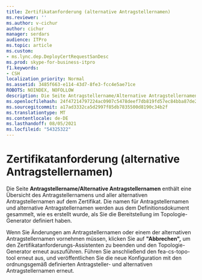 ```yaml
---
title: Zertifikatanforderung (alternative Antragstellernamen)
ms.reviewer: ''
ms.author: v-cichur
author: cichur
manager: serdars
audience: ITPro
ms.topic: article
ms.custom:
- ms.lync.dep.DeployCertRequestSanDesc
ms.prod: skype-for-business-itpro
f1.keywords:
- CSH
localization_priority: Normal
ms.assetid: 3485f663-e114-43d7-8fe3-fcc4e5ae71ce
ROBOTS: NOINDEX, NOFOLLOW
description: Die Seite Antragstellername/Alternative Antragstellernamen enthält eine Übersicht des Antragstellernamens und aller alternativen Antragstellernamen auf dem Zertifikat. Die namen für Antragstellernamen und alternative Antragstellernamen werden aus dem Definitionsdokument gesammelt, wie es erstellt wurde, als Sie die Bereitstellung im Topologie-Generator definiert haben.
ms.openlocfilehash: 24f47214797224ac0907c5478deef7db819fd57ec84bba87de256c6f5360c36c
ms.sourcegitcommit: a17ad3332ca5d2997f85db7835500d8190c34b2f
ms.translationtype: MT
ms.contentlocale: de-DE
ms.lasthandoff: 08/05/2021
ms.locfileid: "54325322"
---
```

# <a name="certificate-request-subject-alternate-names"></a>Zertifikatanforderung (alternative Antragstellernamen)
 
Die Seite **Antragstellername/Alternative Antragstellernamen** enthält eine Übersicht des Antragstellernamens und aller alternativen Antragstellernamen auf dem Zertifikat. Die namen für Antragstellernamen und alternative Antragstellernamen werden aus dem Definitionsdokument gesammelt, wie es erstellt wurde, als Sie die Bereitstellung im Topologie-Generator definiert haben.
  
Wenn Sie Änderungen am Antragstellernamen oder einem der alternativen Antragstellernamen vornehmen müssen, klicken Sie auf **"Abbrechen",** um den Zertifikatanforderungs-Assistenten zu beenden und den Topologie-Generator erneut auszuführen. Führen Sie anschließend den fea-cs-topo-tool erneut aus, und veröffentlichen Sie die neue Konfiguration mit den ordnungsgemäß definierten Antragsteller- und alternativen Antragstellernamen erneut.
  

